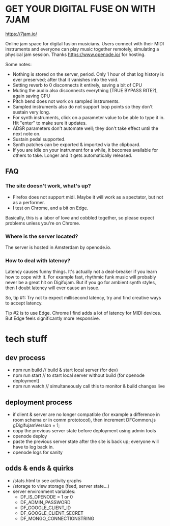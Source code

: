 # GET YOUR DIGITAL FUSE ON WITH 7JAM

https://7jam.io/

Online jam space for digital fusion musicians. Users connect with their MIDI instruments and everyone can play music together remotely, simulating a physical jam session. Thanks https://www.openode.io/ for hosting.

Some notes:

- Nothing is stored on the server, period. Only 1 hour of chat log history is ever preserved; after that it vanishes into the void.
- Setting reverb to 0 disconnects it entirely, saving a bit of CPU
- Muting the audio also disconnects everything (TRUE BYPASS RITE?), again saving CPU
- Pitch bend does not work on sampled instruments.
- Sampled instruments also do not support loop points so they don't sustain very long.
- For synth instruments, click on a parameter value to be able to type it in. Hit "enter" to make sure it updates.
- ADSR parameters don't automate well; they don't take effect until the next note on.
- Sustain pedal supported.
- Synth patches can be exported & imported via the clipboard.
- If you are idle on your instrument for a while, it becomes available for others to take. Longer and it gets automatically released.

## FAQ

### The site doesn't work, what's up?

- Firefox does not support midi. Maybe it will work as a spectator, but not as a performer.
- I test on Chrome, and a bit on Edge.

Basically, this is a labor of love and cobbled together, so please expect problems unless you're on Chrome.

### Where is the server located?

The server is hosted in Amsterdam by openode.io.

### How to deal with latency?

Latency causes funny things. It's actually not a deal-breaker if you learn how to cope with it. For example fast, rhythmic funk music will probably never be a great hit on Digifujam. But if you go for ambient synth styles, then I doubt latency will ever cause an issue.

So, tip #1: Try not to expect millisecond latency, try and find creative ways to accept latency.

Tip #2 is to use Edge. Chrome I find adds a lot of latency for MIDI devices. But Edge feels significantly more responsive.



# tech stuff

## dev process

- npm run build // build & start local server (for dev)
- npm run start // to start local server without build (for openode deployment)
- npm run watch // simultaneously call this to monitor & build changes live

## deployment process

- if client & server are no longer compatible (for example a difference in room schema or in comm prototocol), then increment DFCommon.js  gDigifujamVersion = 1;
- copy the previous server state before deployment using admin tools
- openode deploy
- paste the previous server state after the site is back up; everyone will have to log back in.
- openode logs for sanity

## odds & ends & quirks

- /stats.html to see activity graphs
- /storage to view storage (feed, server state...)
- server environment variables:
  - DF_IS_OPENODE = 1 or 0
  - DF_ADMIN_PASSWORD
  - DF_GOOGLE_CLIENT_ID
  - DF_GOOGLE_CLIENT_SECRET
  - DF_MONGO_CONNECTIONSTRING


